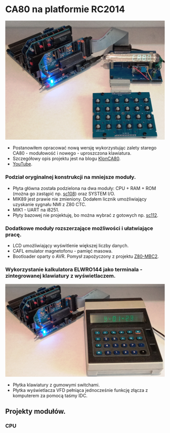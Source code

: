 # CA80 na platformie RC2014
![CA80](https://raw.githubusercontent.com/ZegarNotAvailable/CA80-na-RC2014/main/CA80-RC2014.jpg)
- Postanowiłem opracować nową wersję wykorzystując zalety starego CA80 - modułowość i nowego - uproszczona klawiatura.
- Szczegółowy opis projektu jest na blogu [KlonCA80](https://klonca80.blogspot.com).
- [YouTube](https://youtu.be/DX81GWKvyLs).
### Podział oryginalnej konstrukcji na mniejsze moduły.
- Płyta główna została podzielona na dwa moduły: CPU + RAM + ROM (można go zastąpić np. [sc108](https://smallcomputercentral.com/sc108-z80-processor-rc2014/)) oraz SYSTEM I/O.
- MIK89 jest prawie nie zmieniony. Dodałem licznik umożliwiający uzyskanie sygnału NMI z Z80 CTC.
- MIK1 - UART na i8251.
- Płyty bazowej nie projektuję, bo można wybrać z gotowych np. [sc112](https://smallcomputercentral.com/sc112-modular-backplane-rc2014/).
### Dodatkowe moduły rozszerzające możliwości i ułatwiające pracę.
- LCD umożliwiający wyświtlenie większej liczby danych.
- CAFL emulator magnetofonu - pamięć masowa.
- Bootloader oparty o AVR. Pomysł zapożyczony z projektu [Z80-MBC2](https://hackaday.io/project/159973-z80-mbc2-a-4-ics-homebrew-z80-computer).
### Wykorzystanie kalkulatora ELWRO144 jako terminala - zintegrowanej klawiatury z wyświetlaczem.
![ELWRO144](https://raw.githubusercontent.com/ZegarNotAvailable/CA80-na-RC2014/main/CA80-ELWRO144.jpg)
- Płytka klawiatury z gumowymi switchami.
- Płytka wyświetlacza VFD pełniąca jednocześnie funkcję złącza z komputerem za pomocą taśmy IDC.
## Projekty modułów.
### CPU